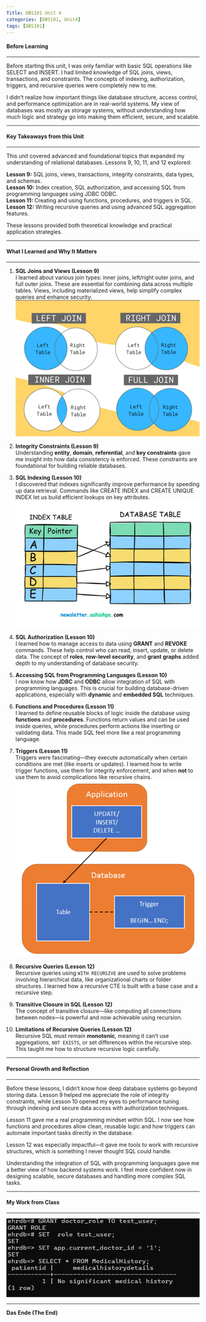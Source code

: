 ```yaml
---
Title: DBS101 Unit 4  
categories: [DBS101, Unit4]  
tags: [DBS101]  
---
```


#### Before Learning  
---

Before starting this unit, I was only familiar with basic SQL operations like SELECT and INSERT. I had limited knowledge of SQL joins, views, transactions, and constraints. The concepts of indexing, authorization, triggers, and recursive queries were completely new to me.

I didn’t realize how important things like database structure, access control, and performance optimization are in real-world systems. My view of databases was mostly as storage systems, without understanding how much logic and strategy go into making them efficient, secure, and scalable.

---

#### Key Takeaways from this Unit  
---

This unit covered advanced and foundational topics that expanded my understanding of relational databases. Lessons 9, 10, 11, and 12 explored:

**Lesson 9:** SQL joins, views, transactions, integrity constraints, data types, and schemas.  
**Lesson 10:** Index creation, SQL authorization, and accessing SQL from programming languages using JDBC ODBC.  
**Lesson 11:** Creating and using functions, procedures, and triggers in SQL.  
**Lesson 12:** Writing recursive queries and using advanced SQL aggregation features.

These lessons provided both theoretical knowledge and practical application strategies.

---

#### What I Learned and Why It Matters  
---

1. **SQL Joins and Views (Lesson 9)**  
   I learned about various join types: inner joins, left/right outer joins, and full outer joins. These are essential for combining data across multiple tables. Views, including materialized views, help simplify complex queries and enhance security.  
![alt text](../joins.png)

2. **Integrity Constraints (Lesson 9)**  
   Understanding **entity**, **domain**, **referential**, and **key constraints** gave me insight into how data consistency is enforced. These constraints are foundational for building reliable databases.

3. **SQL Indexing (Lesson 10)**  
   I discovered that indexes significantly improve performance by speeding up data retrieval. Commands like CREATE INDEX and CREATE UNIQUE INDEX let us build efficient lookups on key attributes.
![alt text](../INDEXING.jpg)

4. **SQL Authorization (Lesson 10)**  
   I learned how to manage access to data using **GRANT** and **REVOKE** commands. These help control who can read, insert, update, or delete data. The concept of **roles**, **row-level security**, and **grant graphs** added depth to my understanding of database security.

5. **Accessing SQL from Programming Languages (Lesson 10)**  
   I now know how **JDBC** and **ODBC** allow integration of SQL with programming languages. This is crucial for building database-driven applications, especially with **dynamic** and **embedded SQL** techniques.

6. **Functions and Procedures (Lesson 11)**  
   I learned to define reusable blocks of logic inside the database using **functions** and **procedures**. Functions return values and can be used inside queries, while procedures perform actions like inserting or validating data. This made SQL feel more like a real programming language.

7. **Triggers (Lesson 11)**  
   Triggers were fascinating—they execute automatically when certain conditions are met (like inserts or updates). I learned how to write trigger functions, use them for integrity enforcement, and when **not** to use them to avoid complications like recursive chains.
![alt text](../tiggers.png)

8. **Recursive Queries (Lesson 12)**  
   Recursive queries using `WITH RECURSIVE` are used to solve problems involving hierarchical data, like organizational charts or folder structures. I learned how a recursive CTE is built with a base case and a recursive step.

9. **Transitive Closure in SQL (Lesson 12)**  
   The concept of transitive closure—like computing all connections between nodes—is powerful and now achievable using recursion.

10. **Limitations of Recursive Queries (Lesson 12)**  
    Recursive SQL must remain **monotonic**, meaning it can’t use aggregations, `NOT EXISTS`, or set differences within the recursive step. This taught me how to structure recursive logic carefully.

---

#### Personal Growth and Reflection  
---

Before these lessons, I didn’t know how deep database systems go beyond storing data. Lesson 9 helped me appreciate the role of integrity constraints, while Lesson 10 opened my eyes to performance tuning through indexing and secure data access with authorization techniques.

Lesson 11 gave me a real programming mindset within SQL. I now see how functions and procedures allow clean, reusable logic and how triggers can automate important tasks directly in the database.

Lesson 12 was especially impactful—it gave me tools to work with recursive structures, which is something I never thought SQL could handle.

Understanding the integration of SQL with programming languages gave me a better view of how backend systems work. I feel more confident now in designing scalable, secure databases and handling more complex SQL tasks.

---

#### My Work from Class  
---

![alt text](../CLASSWORK4.png)

---

**Das Ende (The End)**

